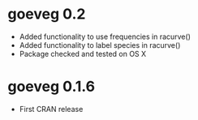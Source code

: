# goeveg 0.2

- Added functionality to use frequencies in racurve()
- Added functionality to label species in racurve()
- Package checked and tested on OS X

# goeveg 0.1.6

- First CRAN release
